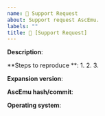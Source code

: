```yaml
---
name: 👾 Support Request
about: Support request AscEmu.
labels: ""
title: 👾 [Support Request] 
---
```


**Description**: 

**Steps to reproduce **: 
1. 
2. 
3. 

**Expansion version**: 
<!--
    Specify version - is required:
    - Patch 1.12.1 - Classic
    - Patch 2.4.3 - TBC
    - Patch 3.3.5 - WoTLK
    - Patch 4.3.4 - Cataclysm
    - Patch 5.4.8 - Mop
-->

**AscEmu hash/commit**: 

**Operating system**: 
<!--
    Specify system - is required:
    - Platform: CentOS
    - Platform: Linux
    - Platform: MacOSX
    - Platform: Windows
-->
